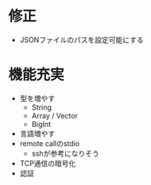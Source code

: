 # 修正
* JSONファイルのパスを設定可能にする

# 機能充実
* 型を増やす
  * String
  * Array / Vector
  * BigInt
* 言語増やす
* remote callのstdio
  * sshが参考になりそう
* TCP通信の暗号化
* 認証
